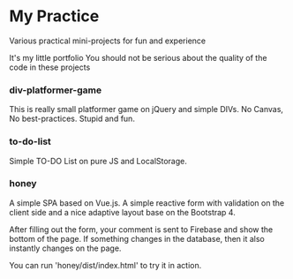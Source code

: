 # My Practice
Various practical mini-projects for fun and experience

It's my little portfolio
You should not be serious about the quality of the code in these projects

### div-platformer-game
This is really small platformer game on jQuery and simple DIVs. No Canvas, No best-practices.
Stupid and fun.

### to-do-list
Simple TO-DO List on pure JS and LocalStorage.

### honey
A simple SPA based on Vue.js.
A simple reactive form with validation on the client side and a nice adaptive layout base on the Bootstrap 4.

After filling out the form, your comment is sent to Firebase and show the bottom of the page. If something changes in the database, then it also instantly changes on the page.

You can run 'honey/dist/index.html' to try it in action.
